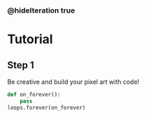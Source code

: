 ### @hideIteration true 

# Tutorial

## Step 1
Be creative and build your pixel art with code!


```python
def on_forever():
    pass
loops.forever(on_forever)
```
